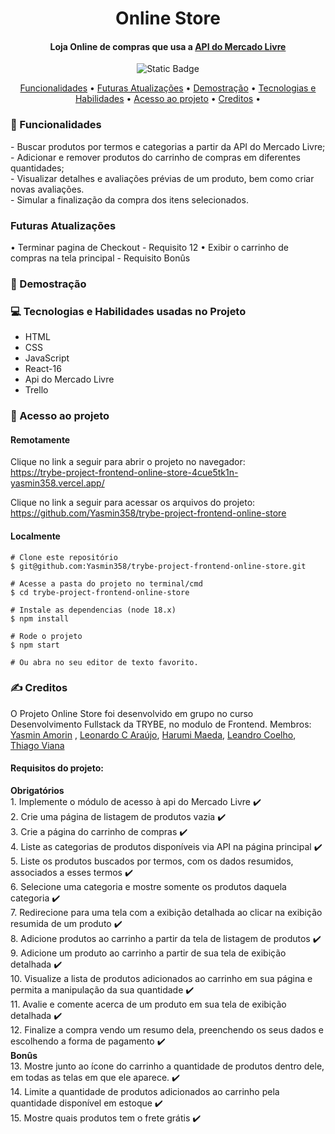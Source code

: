 <h1 align="center"> Online Store </h1>
<h4 align="center"> Loja Online de compras que usa a <a href="https://developers.mercadolivre.com.br/pt_br/itens-e-buscas">API do Mercado Livre</a> <br/>
</h4>

<p align="center">
<img alt="Static Badge" src="https://img.shields.io/static/v1?label=STATUS&message=CONCLUIDO&color=blue&style=for-the-badge">
</p>

<p align="center">
  <a href="#funcionalidades">Funcionalidades</a> •
  <a href="#atualizações">Futuras Atualizações</a> •
  <a href="#demostração">Demostração</a> •
  <a href="#tecnologias-habilidades">Tecnologias e Habilidades</a> •
  <a href="#acesso-ao-projeto">Acesso ao projeto</a> •
  <a href="#creditos">Creditos</a> •
</p>

<h3 id="funcionalidades"> 🔨 Funcionalidades </h3>
- Buscar produtos por termos e categorias a partir da API do Mercado Livre; <br />
- Adicionar e remover produtos do carrinho de compras em diferentes quantidades; <br />
- Visualizar detalhes e avaliações prévias de um produto, bem como criar novas avaliações. <br />
- Simular a finalização da compra dos itens selecionados. <br />

<h3 id="atualizações"> Futuras Atualizações </h3>
  • Terminar pagina de Checkout - Requisito 12
  • Exibir o carrinho de compras na tela principal - Requisito Bonûs


<h3 id="demostração"> 🔭 Demostração </h3>

<h3 id="tecnologias-habilidades"> 💻 Tecnologias e Habilidades usadas no Projeto </h3>
   <ul>
     <li>HTML</li>
     <li>CSS</li>
     <li>JavaScript</li>
     <li>React-16</li>
     <li>Api do Mercado Livre</li>
     <li>Trello</li>
   </ul>

  <h3 id="acesso-ao-projeto"> 📁 Acesso ao projeto </h3>
     <h4>Remotamente</h4>
       <p>Clique no link a seguir para abrir o projeto no navegador: <br/>
       <a href="https://trybe-project-frontend-online-store-4cue5tk1n-yasmin358.vercel.app/"/>https://trybe-project-frontend-online-store-4cue5tk1n-yasmin358.vercel.app/</a>
       </p>
       <p>Clique no link a seguir para acessar os arquivos do projeto: <br/>
       <a href="https://github.com/Yasmin358/trybe-project-frontend-online-store"/>
         https://github.com/Yasmin358/trybe-project-frontend-online-store </a>
       </p>
     <h4>Localmente</h4>
  
    # Clone este repositório
    $ git@github.com:Yasmin358/trybe-project-frontend-online-store.git
  
    # Acesse a pasta do projeto no terminal/cmd
    $ cd trybe-project-frontend-online-store

    # Instale as dependencias (node 18.x)
    $ npm install

    # Rode o projeto 
    $ npm start

    # Ou abra no seu editor de texto favorito. 

  <h3 id="creditos"> ✍️ Creditos </h3>
    
  O Projeto Online Store foi desenvolvido em grupo no curso Desenvolvimento Fullstack da TRYBE, no modulo de Frontend.
  Membros: <a href="https://www.linkedin.com/in/yasminamorins/">Yasmin Amorin</a> , <a href="https://www.linkedin.com/in/turevel/">Leonardo C Araújo</a>, <a href="https://www.linkedin.com/in/harumi-maeda/">Harumi Maeda</a>, <a href="https://www.linkedin.com/in/leandrodacostacoelho/">Leandro Coelho</a>, <a href="https://www.linkedin.com/in/thiagovianadev/">Thiago Viana</a>
  <h4>Requisitos do projeto: </h4>
  <strong>Obrigatórios</strong> <br/>
  1. Implemente o módulo de acesso à api do Mercado Livre ✔️ <br/>
  2. Crie uma página de listagem de produtos vazia ✔️ <br/>
  3. Crie a página do carrinho de compras ✔️ <br/>
  4. Liste as categorias de produtos disponíveis via API na página principal ✔️ <br/>
  5. Liste os produtos buscados por termos, com os dados resumidos, associados a esses termos ✔️ <br/>
  6. Selecione uma categoria e mostre somente os produtos daquela categoria ✔️ <br/>
  7. Redirecione para uma tela com a exibição detalhada ao clicar na exibição resumida de um produto ✔️ <br/>
  8. Adicione produtos ao carrinho a partir da tela de listagem de produtos ✔️ <br/>
  9. Adicione um produto ao carrinho a partir de sua tela de exibição detalhada ✔️ <br/>
  10. Visualize a lista de produtos adicionados ao carrinho em sua página e permita a manipulação da sua quantidade ✔️ <br/>
  11. Avalie e comente acerca de um produto em sua tela de exibição detalhada ✔️ <br/>
  12. Finalize a compra vendo um resumo dela, preenchendo os seus dados e escolhendo a forma de pagamento ✔️ <br/>
  <strong>Bonûs</strong> <br/>
  13. Mostre junto ao ícone do carrinho a quantidade de produtos dentro dele, em todas as telas em que ele aparece. ✔️ <br/>
  14. Limite a quantidade de produtos adicionados ao carrinho pela quantidade disponível em estoque ✔️ <br/>
  15. Mostre quais produtos tem o frete grátis ✔️ <br/>
  
